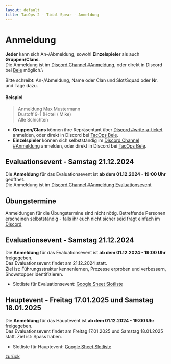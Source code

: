```yaml
---
layout: default
title: TacOps 2 - Tidal Spear - Anmeldung
---
```


# Anmeldung

**Jeder** kann sich An-/Abmeldung, sowohl **Einzelspieler** als auch **Gruppen/Clans**.\
Die Anmeldung ist im [Discord Channel #Anmeldung](), oder direkt in Discord bei [Bele](https://discordapp.com/users/chibi_mochizuki/) möglich.\

Bitte schreibt: An-/Abmeldung, Name oder Clan und Slot/Squad oder Nr. und Tage dazu.
#### Beispiel

> Anmeldung Max Mustermann\
> Dustoff 9-1 (Hotel / Mike)\
> Alle Schichten

* **Gruppen/Clans** können ihre Repräsentant über [Discord #write-a-ticket]() anmelden, oder direkt in Discord bei [TacOps Bele](https://discordapp.com/users/chibi_mochizuki/).
* **Einzelspieler** können sich selbstständig im [Discord Channel #Anmeldung]() anmelden, oder direkt in Discord bei [TacOps Bele](https://discordapp.com/users/chibi_mochizuki/).

## Evaluationsevent - Samstag 21.12.2024
Die **Anmeldung** für das Evaluationsevent ist **ab dem 01.12.2024 - 19:00 Uhr** geöffnet.\
Die Anmeldung ist im [Discord Channel #Anmeldung Evaluationsevent]()

## Übungstermine

Anmeldungen für die Übungstermine sind nicht nötig.
Betreffende Personen erscheinen selbstständig - falls ihr euch nicht sicher seid fragt einfach im [Discord]()

## Evaluationsevent - Samstag 21.12.2024

Die **Anmeldung** für das Evaluationsevent ist **ab dem 01.12.2024 - 19:00 Uhr** freigegeben.\
Das Evaluationsevent findet am 21.12.2024 statt.\
Ziel ist: Führungsstruktur kennenlernen, Prozesse erproben und verbessern, Showstopper identifizieren.
* Slotliste für Evaluationsevent: [Google Sheet Slotliste]()

## Hauptevent - Freitag 17.01.2025 und Samstag 18.01.2025

Die **Anmeldung** für das Hauptevent ist **ab dem 01.12.2024 - 19:00 Uhr** freigegeben.\
Das Evaluationsevent findet am Freitag 17.01.2025 und Samstag 18.01.2025 statt.
Ziel ist: Spass haben.
* Slotliste für Hauptevent: [Google Sheet Slotliste]()

[zurück](./)

